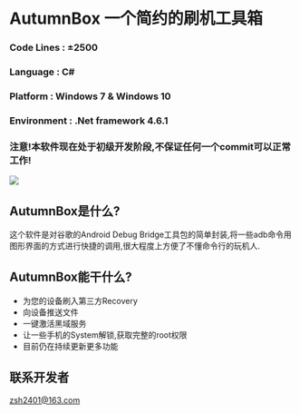 # AutumnBox 一个简约的刷机工具箱
### Code Lines : ±2500
### Language : C#
### Platform : Windows 7 & Windows 10
### Environment : .Net framework 4.6.1
### 注意!本软件现在处于初级开发阶段,不保证任何一个commit可以正常工作!
![](https://zsh2401.github.io/softsupport/autumnbox/img/demo/0.21.0/demo0.png)
## AutumnBox是什么?
这个软件是对谷歌的Android Debug Bridge工具包的简单封装,将一些adb命令用图形界面的方式进行快捷的调用,很大程度上方便了不懂命令行的玩机人.
## AutumnBox能干什么?
* 为您的设备刷入第三方Recovery
* 向设备推送文件
* 一键激活黑域服务
* 让一些手机的System解锁,获取完整的root权限
* 目前仍在持续更新更多功能
## 联系开发者
zsh2401@163.com

